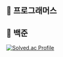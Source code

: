 
## 📌 프로그래머스
 
 
## 📌 백준 

 [![Solved.ac Profile](http://mazassumnida.wtf/api/generate_badge?boj=norte0190)](https://solved.ac/norte0190)
 
